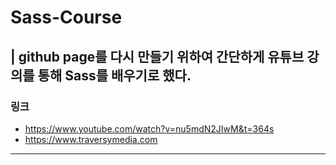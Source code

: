 # Sass-Course
| github page를 다시 만들기 위하여 간단하게 유튜브 강의를 통해 Sass를 배우기로 했다. 
---
### 링크
- https://www.youtube.com/watch?v=nu5mdN2JIwM&t=364s
- https://www.traversymedia.com

---
